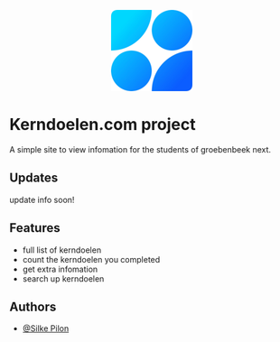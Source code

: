 
<p align="center">
  <img src="https://github.com/SilkePilon/kerndoelen.com/blob/master/logo.png" />
</p>



# Kerndoelen.com project

A simple site to view infomation for the students of groebenbeek next.


## Updates
update info soon!

## Features
- full list of kerndoelen
- count the kerndoelen you completed
- get extra infomation
- search up kerndoelen


## Authors

- [@Silke Pilon](https://github.com/SilkePilon)

